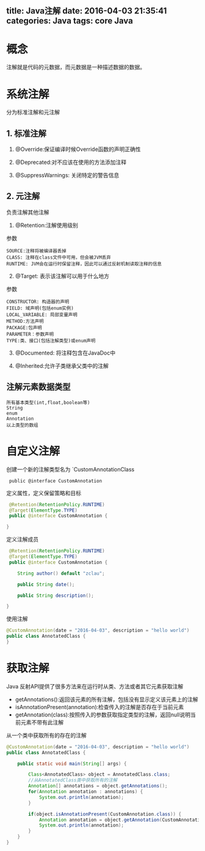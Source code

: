 title: Java注解
date: 2016-04-03 21:35:41
categories: Java
tags: core Java
---

# 概念

注解就是代码的元数据，而元数据是一种描述数据的数据。

# 系统注解

分为标准注解和元注解

## 1. 标准注解

1. @Override:保证编译时候Override函数的声明正确性

2. @Deprecated:对不应该在使用的方法添加注释

3. @SuppressWarnings: 关闭特定的警告信息

<!-- more -->

## 2. 元注解

负责注解其他注解

1. @Retention:注解使用级别

参数
    
    SOURCE:注释将被编译器丢掉
    CLASS: 注释在class文件中可用，但会被JVM丢弃
    RUNTIME: JVM会在运行时保留注释，因此可以通过反射机制读取注释的信息

2. @Target: 表示该注解可以用于什么地方

参数

    CONSTRUCTOR: 构造器的声明
    FIELD: 域声明(包括enum实例)
    LOCAL_VARIABLE: 局部变量声明
    METHOD:方法声明
    PACKAGE:包声明
    PARAMETER：参数声明
    TYPE:类、接口(包括注解类型)或enum声明

3. @Documented: 将注释包含在JavaDoc中

4. @Inherited:允许子类继承父类中的注解

## 注解元素数据类型

    所有基本类型(int,float,boolean等)
    String
    enum
    Annotation
    以上类型的数组

# 自定义注解

创建一个新的注解类型名为 `CustomAnnotationClass

```
 public @interface CustomAnnotation
```

定义属性，定义保留策略和目标

```java
 @Retention(RetentionPolicy.RUNTIME)
 @Target(ElementType.TYPE)
 public @interface CustomAnnotation {

}
```

定义注解成员

```java
 @Retention(RetentionPolicy.RUNTIME)
 @Target(ElementType.TYPE)
 public @interface CustomAnnotation {

    String author() default "zclau";

    public String date();

    public String description();

}
```

使用注解

```java
@CustomAnnotation(date = "2016-04-03", description = "hello world")
public class AnnotatedClass {
}
```

# 获取注解

Java 反射API提供了很多方法来在运行时从类、方法或者其它元素获取注解

* getAnnotations():返回该元素的所有注解，包括没有显示定义该元素上的注解
* isAnnotationPresent(annotation):检查传入的注解是否存在于当前元素
* getAnnotation(class):按照传入的参数获取指定类型的注解，返回null说明当前元素不带有此注解

从一个类中获取所有的存在的注解

```java
@CustomAnnotation(date = "2016-04-03", description = "hello world")
public class AnnotatedClass {

    public static void main(String[] args) {

        Class<AnnotatedClass> object = AnnotatedClass.class;
        //从AnnotatedClass类中获取所有的注解
        Annotation[] annotations = object.getAnnotations();
        for(Annotation annotation : annotations) {
            System.out.println(annotation);
        }

        if(object.isAnnotationPresent(CustomAnnotation.class)) {
            Annotation annotation = object.getAnnotation(CustomAnnotation.class);
            System.out.println(annotation);
        }
    }
}

```
